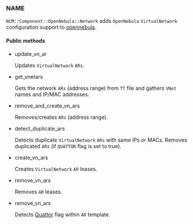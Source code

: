 
### NAME

`NCM::Component::OpenNebula::Network` adds `OpenNebula` `VirtualNetwork` 
configuration support to [opennebula](../components/opennebula.md).

#### Public methods

- update\_vn\_ar

    Updates `VirtualNetwork` `ARs`.

- get\_vnetars

    Gets the network `ARs` (address range) from `TT` file
    and gathers `VNet` names and IP/MAC addresses.

- remove\_and\_create\_vn\_ars

    Removes/creates `ARs` (address range).

- detect\_duplicate\_ars

    Detects duplicate `VirtualNetwork` `ARs` with
    same IPs or MACs.
    Removes duplicated `ARs` (if `QUATTOR` flag is set to true).

- create\_vn\_ars

    Creates `VirtualNetwork` `AR` leases.

- remove\_vn\_ars

    Removes <VirtualNetwork> `AR` leases.

- remove\_vn\_ars

    Detects [Quattor](../Unittesting/Quattor.md) flag within `AR` template.
